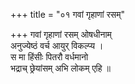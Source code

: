 +++
title = "०१ गवां गृहाणां रसम्"

+++
गवां गृहाणां रसम् ओषधीनाम्  
अनुज्येष्ठं वर्च आयुर् विकल्प्य ।  
स मा हिंसीः पितरौ वर्धमानो  
भद्राच् छ्रेयांसम् अभि लोकम् एहि ॥